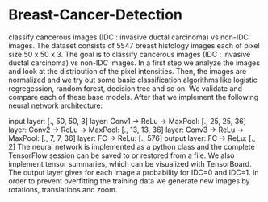 # Breast-Cancer-Detection
 classify cancerous images (IDC : invasive ductal carcinoma) vs non-IDC images.
The dataset consists of 5547 breast histology images each of pixel size 50 x 50 x 3. The goal is to classify cancerous images (IDC : invasive ductal carcinoma) vs non-IDC images. In a first step we analyze the images and look at the distribution of the pixel intensities. Then, the images are normalized and we try out some basic classification algorithms like logistic regregession, random forest, decision tree and so on. We validate and compare each of these base models. After that we implement the following neural network architecture:

input layer: [., 50, 50, 3]
layer: Conv1 -> ReLu -> MaxPool: [., 25, 25, 36]
layer: Conv2 -> ReLu -> MaxPool: [., 13, 13, 36]
layer: Conv3 -> ReLu -> MaxPool: [., 7, 7, 36]
layer: FC -> ReLu: [., 576]
output layer: FC -> ReLu: [., 2]
The neural network is implemented as a python class and the complete TensorFlow session can be saved to or restored from a file. We also implement tensor summaries, which can be visualized with TensorBoard. The output layer gives for each image a probability for IDC=0 and IDC=1. In order to prevent overfitting the training data we generate new images by rotations, translations and zoom.
